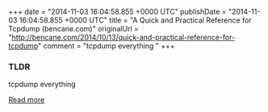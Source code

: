 +++
date = "2014-11-03 16:04:58.855 +0000 UTC"
publishDate = "2014-11-03 16:04:58.855 +0000 UTC"
title = "A Quick and Practical Reference for Tcpdump (bencane.com)"
originalUrl = "http://bencane.com/2014/10/13/quick-and-practical-reference-for-tcpdump"
comment = "tcpdump everything "
+++

### TLDR

tcpdump everything 

[Read more](http://bencane.com/2014/10/13/quick-and-practical-reference-for-tcpdump)
